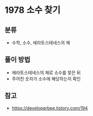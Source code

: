 # 1978 소수 찾기

## 분류
- 수학, 소수, 에라토스테네스의 체

## 풀이 방법
- 에라토스테네스의 체로 소수를 찾은 뒤
- 주어진 숫자가 소수에 해당하는지 확인

## 참고
- https://developerbee.tistory.com/194
